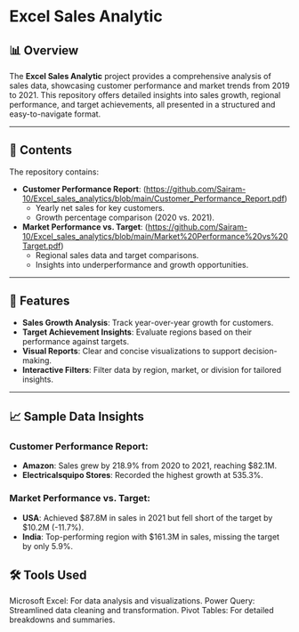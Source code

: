 # Excel Sales Analytic

## 📊 Overview
The **Excel Sales Analytic** project provides a comprehensive analysis of sales data, showcasing customer performance and market trends from 2019 to 2021. This repository offers detailed insights into sales growth, regional performance, and target achievements, all presented in a structured and easy-to-navigate format.

---

## 📁 Contents
The repository contains:
- **Customer Performance Report**: (https://github.com/Sairam-10/Excel_sales_analytics/blob/main/Customer_Performance_Report.pdf)
  - Yearly net sales for key customers.
  - Growth percentage comparison (2020 vs. 2021).
- **Market Performance vs. Target**: (https://github.com/Sairam-10/Excel_sales_analytics/blob/main/Market%20Performance%20vs%20Target.pdf)
  - Regional sales data and target comparisons.
  - Insights into underperformance and growth opportunities.

---

## 🚀 Features
- **Sales Growth Analysis**: Track year-over-year growth for customers.
- **Target Achievement Insights**: Evaluate regions based on their performance against targets.
- **Visual Reports**: Clear and concise visualizations to support decision-making.
- **Interactive Filters**: Filter data by region, market, or division for tailored insights.

---

## 📈 Sample Data Insights
### Customer Performance Report:
- **Amazon**: Sales grew by 218.9% from 2020 to 2021, reaching $82.1M.
- **Electricalsquipo Stores**: Recorded the highest growth at 535.3%.

### Market Performance vs. Target:
- **USA**: Achieved $87.8M in sales in 2021 but fell short of the target by $10.2M (-11.7%).
- **India**: Top-performing region with $161.3M in sales, missing the target by only 5.9%.

## 🛠️ Tools Used
Microsoft Excel: For data analysis and visualizations.
Power Query: Streamlined data cleaning and transformation.
Pivot Tables: For detailed breakdowns and summaries.
